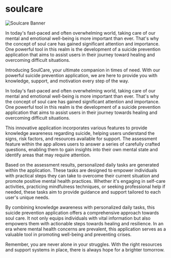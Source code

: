 # soulcare

![Soulcare Banner](https://github.com/RThetaPi-India/FT-Defenders-Suicide-Prevention-App/blob/main/assets/SoulCare%20Background.png)

In today's fast-paced and often overwhelming world, taking care of our mental and emotional well-being is more important than ever. That's why the concept of soul care has gained significant attention and importance. One powerful tool in this realm is the development of a suicide prevention application that aims to assist users in their journey toward healing and overcoming difficult situations.

Introducing SoulCare, your ultimate companion in times of need. With our powerful suicide prevention application, we are here to provide you with knowledge, support, and motivation every step of the way.

In today's fast-paced and often overwhelming world, taking care of our mental and emotional well-being is more important than ever. That's why the concept of soul care has gained significant attention and importance. One powerful tool in this realm is the development of a suicide prevention application that aims to assist users in their journey towards healing and overcoming difficult situations.

This innovative application incorporates various features to provide knowledge awareness regarding suicide, helping users understand the signs, risk factors, and resources available for support. The assessment feature within the app allows users to answer a series of carefully crafted questions, enabling them to gain insights into their own mental state and identify areas that may require attention.

Based on the assessment results, personalized daily tasks are generated within the application. These tasks are designed to empower individuals with practical steps they can take to overcome their current situation and promote positive mental health practices. Whether it's engaging in self-care activities, practicing mindfulness techniques, or seeking professional help if needed, these tasks aim to provide guidance and support tailored to each user's unique needs.

By combining knowledge awareness with personalized daily tasks, this suicide prevention application offers a comprehensive approach towards soul care. It not only equips individuals with vital information but also empowers them with actionable steps towards healing and resilience. In an era where mental health concerns are prevalent, this application serves as a valuable tool in promoting well-being and preventing crises.

Remember, you are never alone in your struggles. With the right resources and support systems in place, there is always hope for a brighter tomorrow.
